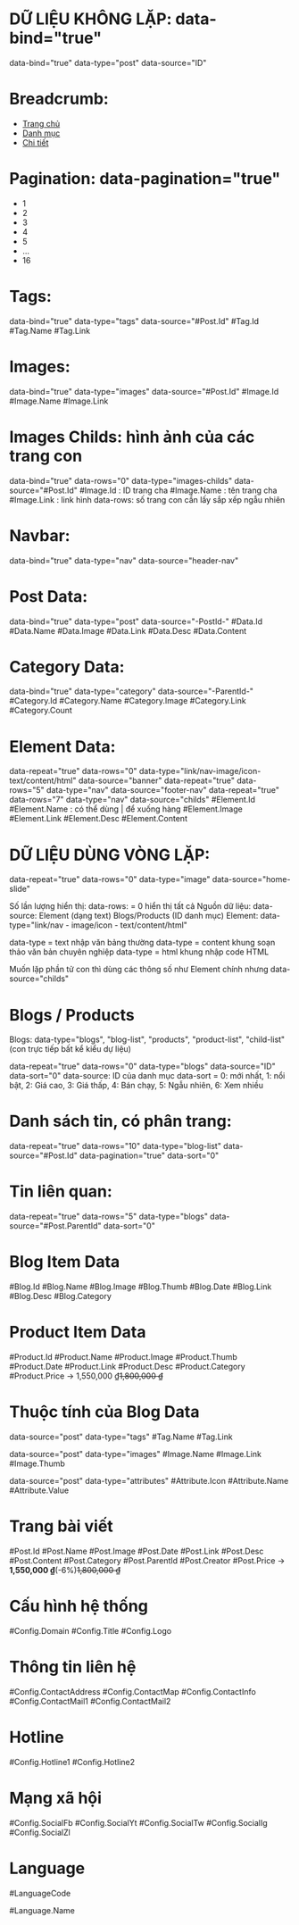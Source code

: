 # DỮ LIỆU KHÔNG LẶP: data-bind="true"

data-bind="true" data-type="post" data-source="ID"

# Breadcrumb:

<nav class="breadcrumb is-size-7">
  <ul data-bind="true" data-type="breadcrumb" data-source="#Post.Id">
    <li><a href="/">Trang chủ</a></li>
    <li><a href="/">Danh mục</a></li>
    <li class="is-active"><a href="#">Chi tiết</a></li>
  </ul>
</nav>

# Pagination: data-pagination="true"

<!-- Phân trang -->
<nav class="pagination is-centered">
  <ul class="pagination-list">
    <li><a class="pagination-link is-current">1</a></li>
    <li><a class="pagination-link">2</a></li>
    <li><a class="pagination-link">3</a></li>
    <li><a class="pagination-link">4</a></li>
    <li><a class="pagination-link">5</a></li>
    <li><span class="pagination-ellipsis">…</span></li>
    <li><a class="pagination-link">16</a></li>
  </ul>
</nav>

# Tags:

data-bind="true" data-type="tags" data-source="#Post.Id"
#Tag.Id
#Tag.Name
#Tag.Link

# Images:

data-bind="true" data-type="images" data-source="#Post.Id"
#Image.Id
#Image.Name
#Image.Link

# Images Childs: hình ảnh của các trang con

data-bind="true" data-rows="0" data-type="images-childs" data-source="#Post.Id"
#Image.Id : ID trang cha
#Image.Name : tên trang cha
#Image.Link : link hình
data-rows: số trang con cần lấy
sắp xếp ngẫu nhiên

# Navbar:

data-bind="true" data-type="nav" data-source="header-nav"

# Post Data:

data-bind="true" data-type="post" data-source="-PostId-"
#Data.Id
#Data.Name
#Data.Image
#Data.Link
#Data.Desc
#Data.Content

# Category Data:

data-bind="true" data-type="category" data-source="-ParentId-"
#Category.Id
#Category.Name
#Category.Image
#Category.Link
#Category.Count

# Element Data:

data-repeat="true" data-rows="0" data-type="link/nav-image/icon-text/content/html" data-source="banner"
data-repeat="true" data-rows="5" data-type="nav" data-source="footer-nav"
data-repeat="true" data-rows="7" data-type="nav" data-source="childs"
#Element.Id
#Element.Name : có thể dùng | để xuống hàng
#Element.Image
#Element.Link
#Element.Desc
#Element.Content

# DỮ LIỆU DÙNG VÒNG LẶP:

data-repeat="true" data-rows="0" data-type="image" data-source="home-slide"

Số lần lượng hiển thị: data-rows: = 0 hiển thị tất cả
Nguồn dữ liệu: data-source:
Element (dạng text)
Blogs/Products (ID danh mục)
Element: data-type="link/nav - image/icon - text/content/html"

data-type = text nhập văn bảng thường
data-type = content khung soạn thảo văn bản chuyên nghiệp
data-type = html khung nhập code HTML

Muốn lặp phần tử con thì dùng các thông số như Element chính nhưng data-source="childs"

# Blogs / Products

Blogs: data-type="blogs", "blog-list", "products", "product-list", "child-list" (con trực tiếp bất kể kiểu dự liệu)

data-repeat="true" data-rows="0" data-type="blogs" data-source="ID" data-sort="0"
data-source: ID của danh mục
data-sort = 0: mới nhất, 1: nổi bật, 2: Giá cao, 3: Giá thấp, 4: Bán chạy, 5: Ngẫu nhiên, 6: Xem nhiều

# Danh sách tin, có phân trang:

data-repeat="true" data-rows="10" data-type="blog-list" data-source="#Post.Id" data-pagination="true" data-sort="0"

# Tin liên quan:

data-repeat="true" data-rows="5" data-type="blogs" data-source="#Post.ParentId" data-sort="0"

# Blog Item Data

#Blog.Id
#Blog.Name
#Blog.Image
#Blog.Thumb
#Blog.Date
#Blog.Link
#Blog.Desc
#Blog.Category

# Product Item Data

#Product.Id
#Product.Name
#Product.Image
#Product.Thumb
#Product.Date
#Product.Link
#Product.Desc
#Product.Category
#Product.Price → <span>1,550,000 ₫</span><del>1,800,000 ₫</del>

# Thuộc tính của Blog Data

data-source="post" data-type="tags"
#Tag.Name
#Tag.Link

data-source="post" data-type="images"
#Image.Name
#Image.Link
#Image.Thumb

data-source="post" data-type="attributes"
#Attribute.Icon
#Attribute.Name
#Attribute.Value

# Trang bài viết

#Post.Id
#Post.Name
#Post.Image
#Post.Date
#Post.Link
#Post.Desc
#Post.Content
#Post.Category
#Post.ParentId
#Post.Creator
#Post.Price → <strong>1,550,000 ₫</strong><span>(-6%)</span><del>1,800,000 ₫</del>

# Cấu hình hệ thống

#Config.Domain
#Config.Title
#Config.Logo

# Thông tin liên hệ

#Config.ContactAddress
#Config.ContactMap
#Config.ContactInfo
#Config.ContactMail1
#Config.ContactMail2

# Hotline

#Config.Hotline1
#Config.Hotline2

# Mạng xã hội

#Config.SocialFb
#Config.SocialYt
#Config.SocialTw
#Config.SocialIg
#Config.SocialZl

# Language

#LanguageCode

<div class="dropdown-content" data-bind="true" data-type="language">
  <a id="language_#Language.Id" class="dropdown-item" onclick="changeLanguage()">
    #Language.Name
  </a>
</div>
